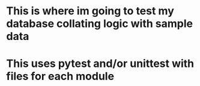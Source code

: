 # This is where im going to test my database collating logic with sample data
# This uses pytest and/or unittest with files for each module